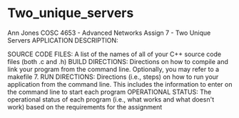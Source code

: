 # Two_unique_servers
Ann Jones
COSC 4653 - Advanced Networks 
Assign 7 - Two Unique Servers 
APPLICATION DESCRIPTION:


SOURCE CODE FILES:     A list of the names of all of your C++ source code files (both .c and .h) 
BUILD DIRECTIONS:     Directions on how to compile and link your program from the command line. Optionally, you may refer to a makefile 7. RUN DIRECTIONS:     Directions (i.e., steps) on how to run your application from the command line. This includes the information to enter on the command line to start each program 
OPERATIONAL STATUS:     The operational status of each program (i.e., what works and what doesn't work) based on the requirements for the assignment
